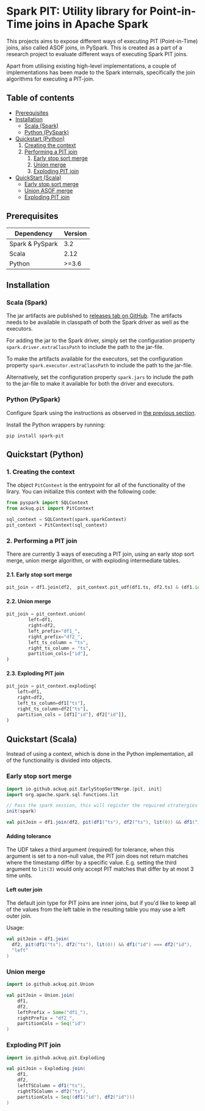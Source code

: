 # Spark PIT: Utility library for Point-in-Time joins in Apache Spark

This projects aims to expose different ways of executing PIT (Point-in-Time) joins, also called ASOF joins, in PySpark. This is created as a part of a research project to evaluate different ways of executing Spark PIT joins.

Apart from utilising existing high-level implementations, a couple of implementations has been made to the Spark internals, specifically the join algorithms for executing a PIT-join.

## Table of contents

- [Prerequisites](#prerequisites)
- [Installation](#installation)
  - [Scala (Spark)](#scala-spark)
  - [Python (PySpark)](#python-pyspark)
- [Quickstart (Python)](#quickstart-python)
  1. [Creating the context](#1-creating-the-context)
  2. [Performing a PIT join](#2-performing-a-pit-join)
     1. [Early stop sort merge](#21-early-stop-sort-merge)
     2. [Union merge](#22-union-merge)
     3. [Exploding PIT join](#23-exploding-pit-join)
- [QuickStart (Scala)](#quickstart-scala)
  - [Early stop sort merge](#early-stop-sort-merge)
  - [Union ASOF merge](#union-asof-merge)
  - [Exploding PIT join](#exploding-pit-join)

## Prerequisites

| Dependency      | Version |
| --------------- | ------- |
| Spark & PySpark | 3.2     |
| Scala           | 2.12    |
| Python          | >=3.6   |

## Installation

### Scala (Spark)

The jar artifacts are published to [releases tab on GitHub](https://github.com/Ackuq/spark-pit/releases). The artifacts needs to be available in classpath of both the Spark driver as well as the executors.

For adding the jar to the Spark driver, simply set the configuration property `spark.driver.extraClassPath` to include the path to the jar-file.

To make the artifacts available for the executors, set the configuration property `spark.executor.extraClassPath` to include the path to the jar-file.

Alternatively, set the configuration property `spark.jars` to include the path to the jar-file to make it available for both the driver and executors.

### Python (PySpark)

Configure Spark using the instructions as observed in [the previous section](#scala-spark).

Install the Python wrappers by running:

```
pip install spark-pit
```

## Quickstart (Python)

### 1. Creating the context

The object `PitContext` is the entrypoint for all of the functionality of the lirary. You can initialize this context with the following code:

```py
from pyspark import SQLContext
from ackuq.pit import PitContext

sql_context = SQLContext(spark.sparkContext)
pit_context = PitContext(sql_context)
```

### 2. Performing a PIT join

There are currently 3 ways of executing a PIT join, using an early stop sort merge, union merge algorithm, or with exploding intermediate tables.

#### 2.1. Early stop sort merge

```py
pit_join = df1.join(df2,  pit_context.pit_udf(df1.ts, df2.ts) & (df1.id == df2.id))
```

#### 2.2. Union merge

```py
pit_join = pit_context.union(
        left=df1,
        right=df2,
        left_prefix="df1_",
        right_prefix="df2_",
        left_ts_column = "ts",
        right_ts_column = "ts",
        partition_cols=["id"],
)
```

#### 2.3. Exploding PIT join

```py
pit_join = pit_context.exploding(
    left=df1,
    right=df2,
    left_ts_column=df1["ts"],
    right_ts_column=df2["ts"],
    partition_cols = [df1["id"], df2["id"]],
)
```

## Quickstart (Scala)

Instead of using a context, which is done in the Python implementation, all of the functionality is divided into objects.

### Early stop sort merge

```scala
import io.github.ackuq.pit.EarlyStopSortMerge.{pit, init}
import org.apache.spark.sql.functions.lit

// Pass the spark session, this will register the required stratergies and optimizer rules.
init(spark)

val pitJoin = df1.join(df2, pit(df1("ts"), df2("ts"), lit(0)) && df1("id") === df2("id"))
```

#### Adding tolerance

The UDF takes a third argument (required) for tolerance, when this argument is set to a non-null value, the PIT join does not return matches where the timestamp differ by a specific value. E.g. setting the third argument to `lit(3)` would only accept PIT matches that differ by at most 3 time units.

#### Left outer join

The default join type for PIT joins are inner joins, but if you'd like to keep all of the values from the left table in the resulting table you may use a left outer join.

Usage:

```scala
val pitJoin = df1.join(
  df2, pit(df1("ts"), df2("ts"), lit(0)) && df1("id") === df2("id"),
  "left"
)
```

### Union merge

```scala
import io.github.ackuq.pit.Union

val pitJoin = Union.join(
    df1,
    df2,
    leftPrefix = Some("df1_"),
    rightPrefix = "df2_",
    partitionCols = Seq("id")
)
```

### Exploding PIT join

```scala
import io.github.ackuq.pit.Exploding

val pitJoin = Exploding.join(
    df1,
    df2,
    leftTSColumn = df1("ts"),
    rightTSColumn = df2("ts"),
    partitionCols = Seq((df1("id"), df2("id")))
)
```
